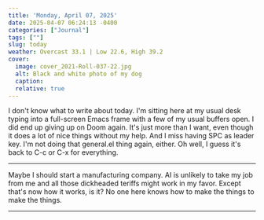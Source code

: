 ```yaml
---
title: 'Monday, April 07, 2025'
date: 2025-04-07 06:24:13 -0400
categories: ["Journal"]
tags: [""]
slug: today
weather: Overcast 33.1 | Low 22.6, High 39.2
cover: 
  image: cover_2021-Roll-037-22.jpg
  alt: Black and white photo of my dog
  caption: 
  relative: true
---
```


I don't know what to write about today. I'm sitting here at my usual desk typing into a full-screen Emacs frame with a few of my usual buffers open. I did end up giving up on Doom again. It's just more than I want, even though it does a lot of nice things without my help. And I miss having SPC as leader key. I'm not doing that general.el thing again, either. Oh well, I guess it's back to C-c or C-x for everything.

----

Maybe I should start a manufacturing company. AI is unlikely to take my job from me and all those dickheaded teriffs might work in my favor. Except that's now how it works, is it? No one here knows how to make the things to make the things.

----


